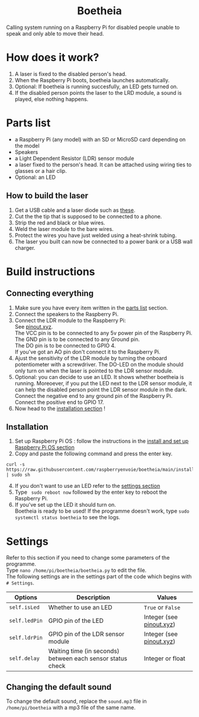 <h1 align="center">Boetheia</h1>
<p>Calling system running on a Raspberry Pi for disabled people unable to speak and only able to move their head.</p>

# How does it work?
1. A laser is fixed to the disabled person's head.
2. When the Raspberry Pi boots, boetheia launches automatically.
3. Optional: If boetheia is running succesfully, an LED gets turned on.
4. If the disabled person points the laser to the LRD module, a sound is played, else nothing happens.

# Parts list
- a Raspberry Pi (any model) with an SD or MicroSD card depending on the model
- Speakers
- a Light Dependent Resistor (LDR) sensor module
- a laser fixed to the person's head. It can be attached using wiring ties to glasses or a hair clip.
- Optional: an LED

## How to build the laser
1. Get a USB cable and a laser diode such as [these](https://www.amazon.com/HiLetgo-10pcs-650nm-Diode-Laser/dp/B071FT9HSV).
2. Cut the the tip that is supposed to be connected to a phone.
3. Strip the red and black or blue wires.
4. Weld the laser module to the bare wires.
5. Protect the wires you have just welded using a heat-shrink tubing.
6. The laser you built can now be connected to a power bank or a USB wall charger.

# Build instructions

## Connecting everything
1. Make sure you have every item written in the [parts list](https://github.com/raspberryenvoie/boetheia#parts-list) section.
2. Connect the speakers to the Raspberry Pi.
3. Connect the LDR module to the Raspberry Pi: \
See [pinout.xyz](https://pinout.xyz/). \
The VCC pin is to be connected to any 5v power pin of the Raspberry Pi. \
The GND pin is to be connected to any Ground pin. \
The DO pin is to be connected to GPIO 4. \
If you've got an AO pin don't connect it to the Raspberry Pi.
4. Ajust the sensitivity of the LDR module by turning the onboard potentiometer with a screwdriver. The DO-LED on the module should only turn on when the laser is pointed to the LDR sensor module.
5. Optional: you can decide to use an LED. It shows whether boetheia is running. Moreoever, if you put the LED next to the LDR sensor module, it can help the disabled person point the LDR sensor module in the dark. \
Connect the negative end to any ground pin of the Raspberry Pi.\
Connect the positive end to GPIO 17.
6. Now head to the [installation section](https://github.com/raspberryenvoie/boetheia#installation) !

## Installation
1. Set up Raspberry Pi OS : follow the instructions in the [install and set up Raspberry Pi OS section](https://github.com/raspberryenvoie/piRa1n/wiki/Install-piRa1n-on-a-Raspberry-Pi-4#1-install-and-set-up-raspberry-pi-os)
2. Copy and paste the following command and press the enter key.
```
curl -s https://raw.githubusercontent.com/raspberryenvoie/boetheia/main/install.sh | sudo sh
```
4. If you don't want to use an LED refer to the [settings section](https://github.com/raspberryenvoie/boetheia#parts-list)
3. Type ` sudo reboot now` followed by the enter key to reboot the Raspberry Pi.
4. If you've set up the LED it should turn on. \
Boetheia is ready to be used! If the programme doesn't work, type `sudo systemctl status boetheia` to see the logs.

# Settings
Refer to this section if you need to change some parameters of the programme. \
Type `nano /home/pi/boetheia/boetheia.py` to edit the file. \
The following settings are in the settings part of the code which begins with `# Settings`.

| Options               | Description                                               | Values
|-----------------------|-----------------------------------------------------------|------------------------------------------------
| `self.isLed`          | Whether to use an LED                                     | `True` or `False`
| `self.ledPin`         | GPIO pin of the LED                                       | Integer (see [pinout.xyz](https://pinout.xyz/))
| `self.ldrPin`         | GPIO pin of the LDR sensor module                         | Integer (see [pinout.xyz](https://pinout.xyz/))
| `self.delay`          | Waiting time (in seconds) between each sensor status check| Integer or float

## Changing the default sound
To change the default sound, replace the `sound.mp3` file in `/home/pi/boetheia` with a mp3 file of the same name.
